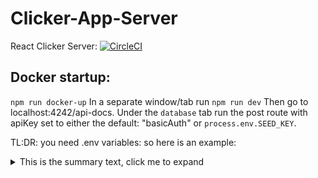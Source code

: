 # Clicker-App-Server
React Clicker Server:
[![CircleCI](https://circleci.com/gh/SLO42/Clicker-App-Server/tree/server.svg?style=svg)](https://circleci.com/gh/SLO42/Clicker-App-Server/tree/server)

## Docker startup: 
``` npm run docker-up ```
	In a separate window/tab run 
``` npm run dev ```
	Then go to localhost:4242/api-docs.
	Under the `database` tab run the post route with 
	apiKey set to either the default: "basicAuth" or ``process.env.SEED_KEY``.

TL:DR: you need .env variables: so here is an example:
<details>
	<summary > This is the summary text, click me to expand </summary>
>    API_VERSION="v1"
>    VERSION="0.1.0"
>    JWT_SECRET="CoolSecret"
>    GOOGLE_CLIENT_ID="0000000000-string.apps.googleusercontent.com"
>    GOOGLE_CLIENT_SECRET="secret-passcode"
>    SITEURL="http://localhost:3000"
>    PORT=4242
>    API_URL=http://localhost:4242
</details>